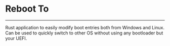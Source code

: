 # Reboot To
---
Rust application to easily modify boot entries both from Windows and Linux. Can be used to quickly switch to other OS without using any bootloader but your UEFI.
